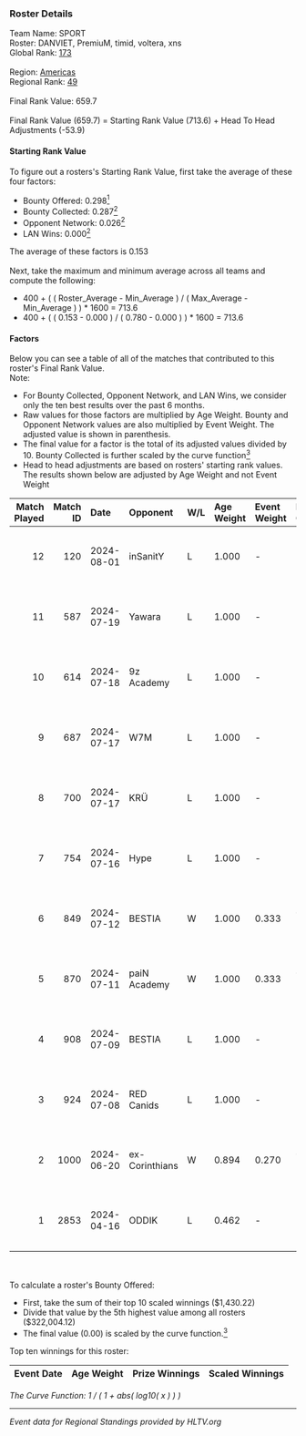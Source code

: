 ### Roster Details<br />
Team Name: SPORT<br />
Roster: DANVIET, PremiuM, timid, voltera, xns<br />
Global Rank: [173](../standings_global.md)<br />
<br />
Region: [Americas]( ../standings_americas.md)<br />
Regional Rank: [49]( ../standings_americas.md)<br />
<br />
Final Rank Value:  659.7<br />
<br />
Final Rank Value (659.7) = Starting Rank Value (713.6) + Head To Head Adjustments (-53.9)<br />

#### Starting Rank Value<br />
To figure out a rosters's Starting Rank Value, first take the average of these four factors:<br />
- Bounty Offered: 0.298[<sup>1</sup>](#table2)
- Bounty Collected: 0.287[<sup>2</sup>](#table1)
- Opponent Network: 0.026[<sup>2</sup>](#table1)
- LAN Wins: 0.000[<sup>2</sup>](#table1)

The average of these factors is 0.153<br />
<br />
Next, take the maximum and minimum average across all teams and compute the following:<br />
- 400 + ( ( Roster_Average - Min_Average ) / ( Max_Average - Min_Average ) ) * 1600 = 713.6
- 400 + ( ( 0.153 - 0.000 ) / ( 0.780 - 0.000 ) ) * 1600 = 713.6


#### Factors<br />
Below you can see a table of all of the matches that contributed to this roster's Final Rank Value.<br />
Note:<br />

- For Bounty Collected, Opponent Network, and LAN Wins, we consider only the ten best results over the past 6 months.
- Raw values for those factors are multiplied by Age Weight. Bounty and Opponent Network values are also multiplied by Event Weight. The adjusted value is shown in parenthesis.
- The final value for a factor is the total of its adjusted values divided by 10. Bounty Collected is further scaled by the curve function[<sup>3</sup>](#curveFunction)
- Head to head adjustments are based on rosters' starting rank values. The results shown below are adjusted by Age Weight and not Event Weight
<span id="table1"></span><br />


| Match Played | Match ID | Date       | Opponent       | W/L | Age Weight | Event Weight | Bounty Collected | Opponent Network | LAN Wins  | H2H Adj. | Roster                                 |
| -: | -: | :- | :- | :- | :- | :- | :- | :- | :- | -: | :- |
|           12 |      120 | 2024-08-01 | inSanitY       | L   | 1.000      | -            | -                | -                | -         |    -4.43 | DANVIET, PremiuM, timid, voltera, xns  |
|           11 |      587 | 2024-07-19 | Yawara         | L   | 1.000      | -            | -                | -                | -         |   -23.01 | DANVIET, PremiuM, timid, voltera, xns  |
|           10 |      614 | 2024-07-18 | 9z Academy     | L   | 1.000      | -            | -                | -                | -         |   -23.64 | DANVIET, PremiuM, timid, voltera, xns  |
|            9 |      687 | 2024-07-17 | W7M            | L   | 1.000      | -            | -                | -                | -         |   -11.87 | DANVIET, PremiuM, timid, voltera, xns  |
|            8 |      700 | 2024-07-17 | KRÜ            | L   | 1.000      | -            | -                | -                | -         |    -9.44 | DANVIET, PremiuM, timid, voltera, xns  |
|            7 |      754 | 2024-07-16 | Hype           | L   | 1.000      | -            | -                | -                | -         |    -9.41 | DANVIET, PremiuM, timid, voltera, xns  |
|            6 |      849 | 2024-07-12 | BESTIA         | W   | 1.000      | 0.333        | 0.096 (0.032)    | 0.792 (0.264)    | 0 (0.000) |    25.96 | DANVIET, PremiuM, timid, voltera, xns  |
|            5 |      870 | 2024-07-11 | paiN Academy   | W   | 1.000      | 0.333        | 0.000 (0.000)    | 0.000 (0.000)    | 0 (0.000) |     4.58 | DANVIET, PremiuM, timid, voltera, xns  |
|            4 |      908 | 2024-07-09 | BESTIA         | L   | 1.000      | -            | -                | -                | -         |    -4.55 | DANVIET, PremiuM, timid, voltera, xns  |
|            3 |      924 | 2024-07-08 | RED Canids     | L   | 1.000      | -            | -                | -                | -         |    -2.48 | DANVIET, PremiuM, timid, voltera, xns  |
|            2 |     1000 | 2024-06-20 | ex-Corinthians | W   | 0.894      | 0.270        | 0.004 (0.001)    | 0.000 (0.000)    | 0 (0.000) |     7.38 | DANVIET, farias, PremiuM, voltera, xns |
|            1 |     2853 | 2024-04-16 | ODDIK          | L   | 0.462      | -            | -                | -                | -         |    -3.02 | DANVIET, farias, PremiuM, voltera, xns |

<br />
<span id="table2"></span><br />
To calculate a roster's Bounty Offered:<br />

- First, take the sum of their top 10 scaled winnings ($1,430.22)
- Divide that value by the 5th highest value among all rosters ($322,004.12)
- The final value (0.00) is scaled by the curve function.[<sup>3</sup>](#curveFunction)

Top ten winnings for this roster:<br />

| Event Date | Age Weight | Prize Winnings | Scaled Winnings |
| :- | -: | :- | :- |


<span id="curveFunction"></span>_The Curve Function: 1 / ( 1 + abs( log10( x ) ) )_<br />

---
_Event data for Regional Standings provided by HLTV.org_<br />
